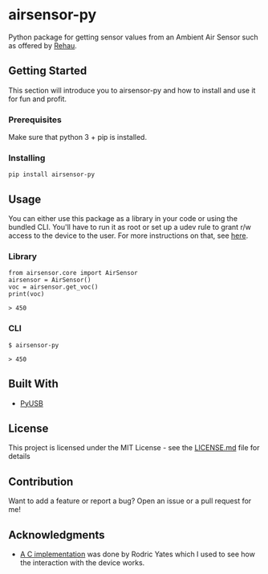 # airsensor-py

Python package for getting sensor values from an Ambient Air Sensor such as offered by [Rehau](https://www.amazon.co.uk/Rehau-USB-Stick-Ambient-Sensor/dp/B00ZXP6EI4).

## Getting Started

This section will introduce you to airsensor-py and how to install and use it for fun and profit.

### Prerequisites

Make sure that python 3 + pip is installed.

### Installing

```
pip install airsensor-py
```

## Usage

You can either use this package as a library in your code or using the bundled CLI. You'll have to run it as root or set up a udev rule to grant r/w access to the device to the user. For more instructions on that, see [here](https://github.com/tuxedo0801/usb-sensors-linux).

### Library

```
from airsensor.core import AirSensor
airsensor = AirSensor()
voc = airsensor.get_voc()
print(voc)

> 450
```

### CLI

```
$ airsensor-py

> 450
```

## Built With

* [PyUSB](https://walac.github.io/pyusb/)

## License

This project is licensed under the MIT License - see the [LICENSE.md](LICENSE.md) file for details

## Contribution

Want to add a feature or report a bug? Open an issue or a pull request for me!

## Acknowledgments

* [A C implementation](https://code.google.com/archive/p/airsensor-linux-usb/) was done by Rodric Yates which I used to see how the interaction with the device works.